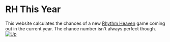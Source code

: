 # RH This Year
This website calculates the chances of a new [Rhythm Heaven](https://en.wikipedia.org/wiki/Rhythm_Heaven) game coming out in the current year.
The chance number isn't always perfect though.<br>
[![Up](https://img.shields.io/website?down_color=red&down_message=offline&style=flat-square&up_color=green&up_message=up&url=https%3A%2F%2Fchrislo27.github.io%2Frh-this-year%2F)](https://chrislo27.github.io/rh-this-year/)